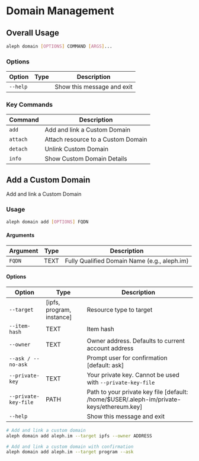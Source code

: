 # Domain Management

## Overall Usage

```bash
aleph domain [OPTIONS] COMMAND [ARGS]...
```

### Options

| Option | Type | Description |
|--------|------|-------------|
| `--help` |  | Show this message and exit |

### Key Commands

| Command | Description |
|---------|-------------|
| `add` | Add and link a Custom Domain |
| `attach` | Attach resource to a Custom Domain |
| `detach` | Unlink Custom Domain |
| `info` | Show Custom Domain Details |

## Add a Custom Domain

Add and link a Custom Domain

### Usage

```bash
aleph domain add [OPTIONS] FQDN
```

#### Arguments

| Argument | Type | Description |
|----------|------|-------------|
| `FQDN` | TEXT | Fully Qualified Domain Name (e.g., aleph.im) |

#### Options

| Option | Type | Description |
|--------|------|-------------|
| `--target` | [ipfs, program, instance] | Resource type to target |
| `--item-hash` | TEXT | Item hash |
| `--owner` | TEXT | Owner address. Defaults to current account address |
| `--ask / --no-ask` |  | Prompt user for confirmation [default: ask] |
| `--private-key` | TEXT | Your private key. Cannot be used with `--private-key-file` |
| `--private-key-file` | PATH | Path to your private key file [default: /home/$USER/.aleph-im/private-keys/ethereum.key] |
| `--help` |  | Show this message and exit |

```bash
# Add and link a custom domain
aleph domain add aleph.im --target ipfs --owner ADDRESS

# Add and link a custom domain with confirmation
aleph domain add aleph.im --target program --ask
```
